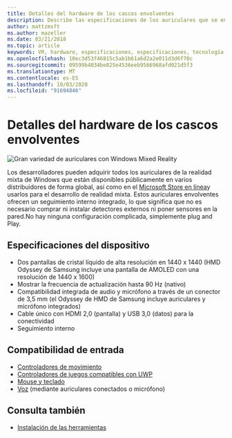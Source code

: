 ```yaml
---
title: Detalles del hardware de los cascos envolventes
description: Describe las especificaciones de los auriculares que se encuentran en la realidad mixta de Windows y ofrece el seguimiento de protección interior (no se requiere ninguna instalación externa).
author: mattzmsft
ms.author: mazeller
ms.date: 03/21/2018
ms.topic: article
keywords: VR, hardware, especificaciones, especificaciones, tecnología, sensores, medios ópticos, pantalla
ms.openlocfilehash: 10ec3d53f46815c5ab1b61a6d2a2e011d3d6f70c
ms.sourcegitcommit: 09599b4034be825e4536eeb9566968afd021d5f3
ms.translationtype: MT
ms.contentlocale: es-ES
ms.lasthandoff: 10/03/2020
ms.locfileid: "91694846"
---
```

# <a name="immersive-headset-hardware-details"></a>Detalles del hardware de los cascos envolventes

![Gran variedad de auriculares con Windows Mixed Reality](images/MR-headsets.png)

Los desarrolladores pueden adquirir todos los auriculares de la realidad mixta de Windows que están disponibles públicamente en varios distribuidores de forma global, así como en el [Microsoft Store en línea](https://www.microsoft.com/store/collections/VRandMixedrealityheadsets)y usarlos para el desarrollo de realidad mixta. Estos auriculares envolventes ofrecen un seguimiento interno integrado, lo que significa que no es necesario comprar ni instalar detectores externos ni poner sensores en la pared.No hay ninguna configuración complicada, simplemente plug and Play.

## <a name="device-specifications"></a>Especificaciones del dispositivo
* Dos pantallas de cristal líquido de alta resolución en 1440 x 1440 (HMD Odyssey de Samsung incluye una pantalla de AMOLED con una resolución de 1440 x 1600)
* Mostrar la frecuencia de actualización hasta 90 Hz (nativo)
* Compatibilidad integrada de audio y micrófono a través de un conector de 3,5 mm (el Odyssey de HMD de Samsung incluye auriculares y micrófono integrados)
* Cable único con HDMI 2,0 (pantalla) y USB 3,0 (datos) para la conectividad
* Seguimiento interno

## <a name="input-support"></a>Compatibilidad de entrada
* [Controladores de movimiento](../design/motion-controllers.md)
* [Controladores de juegos compatibles con UWP](hardware-accessories.md)
* [Mouse y teclado](hardware-accessories.md)
* [Voz](../design/voice-input.md) (mediante auriculares conectados o micrófono)

## <a name="see-also"></a>Consulta también
* [Instalación de las herramientas](../develop/install-the-tools.md)
